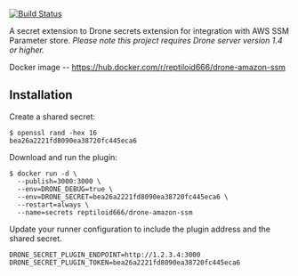 [![Build Status](https://cloud.drone.io/api/badges/teryaev/drone-amazon-ssm/status.svg)](https://cloud.drone.io/teryaev/drone-amazon-ssm)

A secret extension to Drone secrets extension for integration with AWS SSM Parameter store. _Please note this project requires Drone server version 1.4 or higher._

Docker image -- https://hub.docker.com/r/reptiloid666/drone-amazon-ssm

## Installation

Create a shared secret:

```console
$ openssl rand -hex 16
bea26a2221fd8090ea38720fc445eca6
```

Download and run the plugin:

```console
$ docker run -d \
  --publish=3000:3000 \
  --env=DRONE_DEBUG=true \
  --env=DRONE_SECRET=bea26a2221fd8090ea38720fc445eca6 \
  --restart=always \
  --name=secrets reptiloid666/drone-amazon-ssm
```

Update your runner configuration to include the plugin address and the shared secret.

```text
DRONE_SECRET_PLUGIN_ENDPOINT=http://1.2.3.4:3000
DRONE_SECRET_PLUGIN_TOKEN=bea26a2221fd8090ea38720fc445eca6
